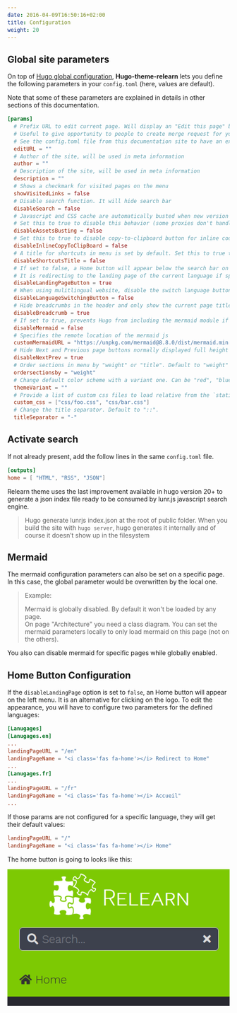 ```yaml
---
date: 2016-04-09T16:50:16+02:00
title: Configuration
weight: 20
---
```


## Global site parameters

On top of [Hugo global configuration](https://gohugo.io/overview/configuration/), **Hugo-theme-relearn** lets you define the following parameters in your `config.toml` (here, values are default).

Note that some of these parameters are explained in details in other sections of this documentation.

```toml
[params]
  # Prefix URL to edit current page. Will display an "Edit this page" button on top right hand corner of every page.
  # Useful to give opportunity to people to create merge request for your doc.
  # See the config.toml file from this documentation site to have an example.
  editURL = ""
  # Author of the site, will be used in meta information
  author = ""
  # Description of the site, will be used in meta information
  description = ""
  # Shows a checkmark for visited pages on the menu
  showVisitedLinks = false
  # Disable search function. It will hide search bar
  disableSearch = false
  # Javascript and CSS cache are automatically busted when new version of site is generated.
  # Set this to true to disable this behavior (some proxies don't handle well this optimization)
  disableAssetsBusting = false
  # Set this to true to disable copy-to-clipboard button for inline code.
  disableInlineCopyToClipBoard = false
  # A title for shortcuts in menu is set by default. Set this to true to disable it.
  disableShortcutsTitle = false
  # If set to false, a Home button will appear below the search bar on the menu.
  # It is redirecting to the landing page of the current language if specified. (Default is "/")
  disableLandingPageButton = true
  # When using mulitlingual website, disable the switch language button.
  disableLanguageSwitchingButton = false
  # Hide breadcrumbs in the header and only show the current page title
  disableBreadcrumb = true
  # If set to true, prevents Hugo from including the mermaid module if not needed (will reduce load times and traffic)
  disableMermaid = false
  # Specifies the remote location of the mermaid js
  customMermaidURL = "https://unpkg.com/mermaid@8.8.0/dist/mermaid.min.js"
  # Hide Next and Previous page buttons normally displayed full height beside content
  disableNextPrev = true
  # Order sections in menu by "weight" or "title". Default to "weight"
  ordersectionsby = "weight"
  # Change default color scheme with a variant one. Can be "red", "blue", "green".
  themeVariant = ""
  # Provide a list of custom css files to load relative from the `static/` folder in the site root.
  custom_css = ["css/foo.css", "css/bar.css"]
  # Change the title separator. Default to "::".
  titleSeparator = "-"
```

## Activate search

If not already present, add the follow lines in the same `config.toml` file.

```toml
[outputs]
home = [ "HTML", "RSS", "JSON"]
```

Relearn theme uses the last improvement available in hugo version 20+ to generate a json index file ready to be consumed by lunr.js javascript search engine.

> Hugo generate lunrjs index.json at the root of public folder.
> When you build the site with `hugo server`, hugo generates it internally and of course it doesn’t show up in the filesystem

## Mermaid

The mermaid configuration parameters can also be set on a specific page. In this case, the global parameter would be overwritten by the local one.

> Example:
>
> Mermaid is globally disabled. By default it won't be loaded by any page.  
> On page "Architecture" you need a class diagram. You can set the mermaid parameters locally to only load mermaid on this page (not on the others).

You also can disable mermaid for specific pages while globally enabled.

## Home Button Configuration

If the `disableLandingPage` option is set to `false`, an Home button will appear
on the left menu. It is an alternative for clicking on the logo. To edit the
appearance, you will have to configure two parameters for the defined languages:

```toml
[Lanugages]
[Lanugages.en]
...
landingPageURL = "/en"
landingPageName = "<i class='fas fa-home'></i> Redirect to Home"
...
[Lanugages.fr]
...
landingPageURL = "/fr"
landingPageName = "<i class='fas fa-home'></i> Accueil"
...
```

If those params are not configured for a specific language, they will get their
default values:

```toml
landingPageURL = "/"
landingPageName = "<i class='fas fa-home'></i> Home"
```

The home button is going to looks like this:

![Default Home Button](images/home_button_defaults.png?width=100%)
